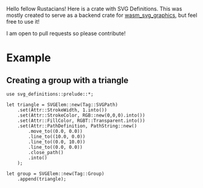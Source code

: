 Hello fellow Rustacians! Here is a crate with SVG Definitions.
This was mostly created to serve as a backend crate for [wasm_svg_graphics](https://crates.io/crates/wasm_svg_graphics),
but feel free to use it!

I am open to pull requests so please contribute!

# Example

## Creating a group with a triangle

```
use svg_definitions::prelude::*;

let triangle = SVGElem::new(Tag::SVGPath)
    .set(Attr::StrokeWidth, 1.into())
    .set(Attr::StrokeColor, RGB::new(0,0,0).into())
    .set(Attr::FillColor, RGBT::Transparent.into())
    .set(Attr::PathDefinition, PathString::new()
        .move_to((0.0, 0.0))
        .line_to((10.0, 0.0))
        .line_to((0.0, 10.0))
        .line_to((0.0, 0.0))
        .close_path()
        .into()
    );

let group = SVGElem::new(Tag::Group)
    .append(triangle);
```
